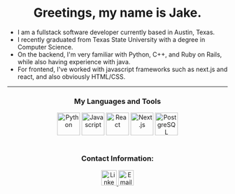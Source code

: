 <h1 align="center">Greetings, my name is Jake.</h1>

* I am a fullstack software developer currently based in Austin, Texas.
* I recently graduated from Texas State University with a degree in Computer Science.
* On the backend, I'm very familiar with Python, C++, and Ruby on Rails, while also having experience with java.
* For frontend, I've worked with javascript frameworks such as next.js and react, and also obviously HTML/CSS.


<hr />

<h3 align="center">My Languages and Tools </h3>
<div align="center">
	<img alt="Python" src="https://raw.githubusercontent.com/jtj60/landing-page/main/Python.png" width="52" />
	<img alt="Javascript" src="https://raw.githubusercontent.com/jtj60/landing-page/main/Javascript.png" width="52" />
	<a href="https://reactjs.org/"><img alt="React" src="https://raw.githubusercontent.com/jtj60/landing-page/main/React.js.png" width="52" /></a>
	<a href="https://nextjs.org/"><img alt="Next.js" src="https://raw.githubusercontent.com/jtj60/landing-page/main/Next.js.png" width="52" /></a>
	<a href="https://www.postgresql.org/"><img alt="PostgreSQL" src="https://raw.githubusercontent.com/jtj60/landing-page/main/PostgreSQL.png" width="52" /></a>
	<!-- React-Flow -->
</div>

<br />

<h3 align="center">Contact Information: </h3>
<div align="center">
<a target="_blank" href="https://linkedin.com/in/jake---johnson/">
	<img src="https://raw.githubusercontent.com/jtj60/landing-page/main/Linkedin.png" width="35" alt="Linkedin Logo"/>
</a>
<a href="mailto:jaketjohnson97@gmail.com">
	<img src="https://raw.githubusercontent.com/jtj60/landing-page/main/Email.png" width="35" alt="Email Logo"/>
</a>
</div>
